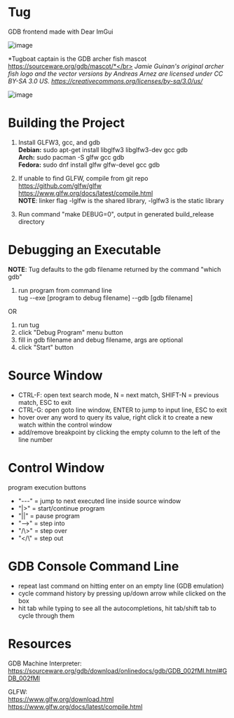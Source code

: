 # Tug
GDB frontend made with Dear ImGui

![image](https://user-images.githubusercontent.com/25188464/160298425-a5267c22-89fc-4d60-b93a-cd6dd9098924.png)

*Tugboat captain is the GDB archer fish mascot https://sourceware.org/gdb/mascot/*</br>
*Jamie Guinan's original archer fish logo and the vector versions by Andreas Arnez are licensed under CC BY-SA 3.0 US.*
*https://creativecommons.org/licenses/by-sa/3.0/us/*

![image](https://user-images.githubusercontent.com/25188464/171760180-31b82e33-e3db-4731-ad72-208ed8fcd104.png)

# Building the Project

1. Install GLFW3, gcc, and gdb </br>
   **Debian:** sudo apt-get install libglfw3 libglfw3-dev gcc gdb </br>
   **Arch:** sudo pacman -S glfw gcc gdb </br>
   **Fedora:** sudo dnf install glfw glfw-devel gcc gdb </br>

3. If unable to find GLFW, compile from git repo </br>
    https://github.com/glfw/glfw </br>
    https://www.glfw.org/docs/latest/compile.html </br>
    **NOTE**: linker flag -lglfw is the shared library, -lglfw3 is the static library </br>
    
4. Run command "make DEBUG=0", output in generated build_release directory

# Debugging an Executable

**NOTE**: Tug defaults to the gdb filename returned by the command "which gdb" </br>

1. run program from command line</br>
    tug --exe [program to debug filename] --gdb [gdb filename]</br>

OR 

1. run tug</br>
2. click "Debug Program" menu button</br>
3. fill in gdb filename and debug filename, args are optional</br>
4. click "Start" button</br>

# Source Window
* CTRL-F: open text search mode, N = next match, SHIFT-N = previous match, ESC to exit 
* CTRL-G: open goto line window, ENTER to jump to input line, ESC to exit
* hover over any word to query its value, right click it to create a new watch within the control window
* add/remove breakpoint by clicking the empty column to the left of the line number

# Control Window
program execution buttons</br>
* "---" = jump to next executed line inside source window
* "|>"  = start/continue program
* "||"  = pause program
* "-->" = step into
* "/\\>" = step over
* "</\\" = step out
  
# GDB Console Command Line
* repeat last command on hitting enter on an empty line (GDB emulation)
* cycle command history by pressing up/down arrow while clicked on the box
* hit tab while typing to see all the autocompletions, hit tab/shift tab to cycle through them

# Resources
GDB Machine Interpreter:</br>
https://sourceware.org/gdb/download/onlinedocs/gdb/GDB_002fMI.html#GDB_002fMI</br>

GLFW:</br>
https://www.glfw.org/download.html</br>
https://www.glfw.org/docs/latest/compile.html</br>


